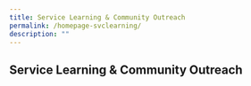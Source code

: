 ```yaml
---
title: Service Learning & Community Outreach
permalink: /homepage-svclearning/
description: ""
---
```

## Service Learning & Community Outreach

